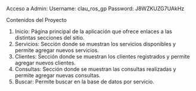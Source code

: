 Acceso a Admin:
Username: clau_ros_gp
Password: J8WZKUZG7UAkHz

Contenidos del Proyecto

1. Inicio: Página principal de la aplicación que ofrece enlaces a las distintas secciones del sitio.
2. Servicios: Sección donde se muestran los servicios disponibles y permite agregar nuevos servicios.
3. Clientes: Sección donde se muestran los clientes registrados y permite agregar nuevos clientes.
4. Consultas: Sección donde se muestran las consultas realizadas y permite agregar nuevas consultas.
5. Buscar: Permite buscar en la base de datos por servicio.
